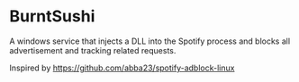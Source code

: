 # BurntSushi

A windows service that injects a DLL into the Spotify process and blocks all advertisement and tracking related requests.

Inspired by https://github.com/abba23/spotify-adblock-linux
